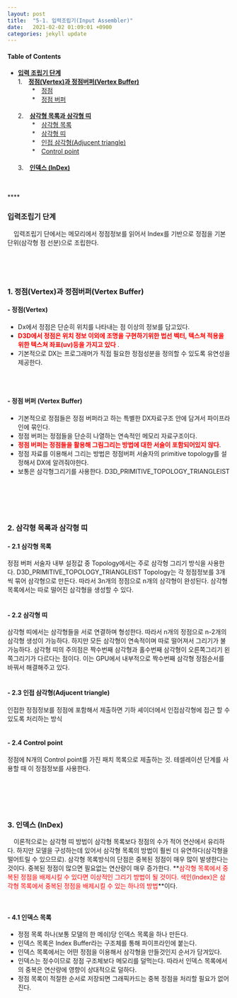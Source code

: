 ```yaml
---
layout: post
title:  "5-1. 입력조립기(Input Assembler)"
date:   2021-02-02 01:09:01 +0900
categories: jekyll update
---
```

#### Table of Contents
  -   [**입력 조립기 단계**](#입력조립기-단계)<br/>
  1.　[**정점(Vertex)과 정점버퍼(Vertex Buffer)**](#1-정점vertex과-정점버퍼vertex-buffer)<br />　　
    *　[정점](#--정점vertex)<br />　　
    *　[정점 버퍼](#1-정점vertex과-정점버퍼vertex-buffer)<br /><br />
  2.　[**삼각형 목록과 삼각형 띠**](#2-삼각형-목록과-삼각형-띠)<br />　　
    *　[삼각형 목록](#--21-삼각형-목록)<br />　　
    *　[삼각형 띠](#--22-삼각형-띠)<br />　　
    *　[인접 삼각형(Adjucent triangle)](#--23-인접-삼각형adjucent-triangle)<br />　　
    *　[Control point](#--24-control-point)<br /><br />
  3.　[**인덱스 (InDex)**](#3-인덱스-index)<br />
<br />
<br />
**<span style="color:red"></span>**

### **입력조립기 단계**

 　입력조립기 단에서는 메모리에서 정점정보를 읽어서 Index를 기반으로 정점을 기본 단위(삼각형 점 선분)으로 조립한다.

<br />
<br />
<br />


### **1. 정점(Vertex)과 정점버퍼(Vertex Buffer)**
#### **- 정점(Vertex)**

  - Dx에서 정점은 단순히 위치를 나타내는 점 이상의 정보를 담고있다.
  - **<span style="color:red">D3D에서 정점은 위치 정보 이외에 조명을 구현하기위한 법선 벡터, 텍스쳐 적용을 위한 텍스쳐 좌표(uv)등을 가지고 있다</span>**
.
  - 기본적으로 DX는 프로그래머가 직접 필요한 정점성분을 정의할 수 있도록 유연성을 제공한다.

<br>
<br>

#### **- 정점 버퍼 (Vertex Buffer)**
  - 기본적으로 정점들은 정점 버퍼라고 하는 특별한 DX자료구조 안에 담겨서 파이프라인에 묶인다. 
  - 정점 버퍼는 정점들을 단순히 나열하는 연속적인 메모리 자료구조이다.
  - **<span style="color:red">정점 버퍼는 정점들을 활용해 그림그리는 방법에 대한 서술이 포함되어있지 않다</span>**.
  - 정점 자료를 이용해서 그리는 방법은 정점버퍼 서술자의 primitive topology를 설정해서 DX에 알려줘야한다.
  - 보통은 삼각형그리기를 사용한다. D3D_PRIMITIVE_TOPOLOGY_TRIANGLEIST


<br />
<br />
<br />
<br />

### **2. 삼각형 목록과 삼각형 띠**
#### **- 2.1 삼각형 목록**
정점 버퍼 서술자 내부 설정값 중 Topology에서는 주로 삼각형 그리기 방식을 사용한다. D3D_PRIMITIVE_TOPOLOGY_TRIANGLEIST Topology는 각 정점정보를 3개씩 묶어 삼각형으로 만든다. 따라서 3n개의 정점으로 n개의 삼각형이 완성된다.
삼각형 목록에서는 따로 떨어진 삼각형을 생성할 수 있다.
<br>
<br>

#### **- 2.2 삼각형 띠**
삼각형 띠에서는 삼각형들을 서로 연결하며 형성한다. 따라서 n개의 정점으로 n-2개의 삼각형 생성이 가능하다. 하지만 모든 삼각형이 연속적이며 따로 떨어져서 그리기가 불가능하다.
삼각형 띠의 주의점은 짝수번째 삼각형과 홀수번째 삼각형이 오른쪽그리기 왼쪽그리기가 다르다는 점이다. 이는 GPU에서 내부적으로 짝수번째 삼각형 정점순서를 바꿔서 해결해주고 있다.
<br>
<br>

#### **- 2.3 인접 삼각형(Adjucent triangle)**
인접한 정점정보를 정점에 포함해서 제출하면 기하 셰이더에서 인접삼각형에 접근 할 수 있도록 처리하는 방식
<br>
<br>

#### **- 2.4 Control point**
정점에 N개의 Control point를 가진 패치 목록으로 제출하는 것. 테셀레이션 단계를 사용할 때 이 정점정보를 사용한다.



<br />
<br />
<br />
<br />

### **3. 인덱스 (InDex)**
　이론적으로는 삼각형 띠 방법이 삼각형 목록보다 정점의 수가 적어 연산에서 유리하다.
하지만 모델을 구성하는데 있어서 삼각형 목록의 방법이 훨씬 더 유연하다(삼각형을 떨어트릴 수 있으므로). 삼각형 목록방식의 단점은 중복된 정점이 매우 많이 발생한다는 것이다. 중복된 정점이 많으면 필요없는 연산량이 매우 증가한다. **<span style="color:red">삼각형 목록에서 중복된 정점을 배제시킬 수 있다면 이상적인 그리기 방법이 될 것이다. 색인(Index)은 삼각형 목록에서 중복된 정점을 배제시킬 수 있는 하나의 방법</span>**이다.

<br>

#### **- 4.1 인덱스 목록**
 - 정점 목록 하나(보통 모델의 한 메쉬)당 인덱스 목록을 하나 만든다.
 - 인덱스 목록은 Index Buffer라는 구조체를 통해 파이프라인에 붙는다.
 - 인덱스 목록에서는 어떤 정점을 이용해서 삼각형을 만들것인지 순서가 담겨있다.
 - 인덱스는 정수이므로 정점 구조체보다 메모리를 덜먹는다. 따라서 인덱스 목록에서의 중복은 연산량에 영향이 상대적으로 덜하다.
 - 정점 목록이 적절한 순서로 저장되면 그래픽카드는 중복 정점을 처리할 필요가 없어진다.


<br />
<br />
<br />
<br />
